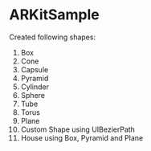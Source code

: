 # ARKitSample

Created following shapes:
1. Box
2. Cone
3. Capsule
4. Pyramid
5. Cylinder
6. Sphere
7. Tube
8. Torus
9. Plane
10. Custom Shape using UIBezierPath
11. House using Box, Pyramid and Plane
